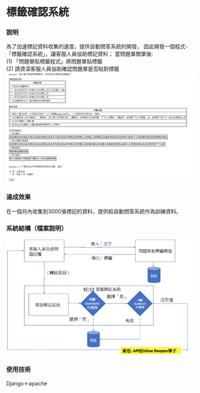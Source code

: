 # 標籤確認系統
### 說明
為了加速標記資料收集的速度，提供自動問答系統的開發，
因此開發一個程式-「標籤確認系統」，讓客服人員協助標記資料；
當問題單關單後:</br>
(1) 「問題單貼標籤程式」將問題單貼標籤</br>
(2) 請資深客服人員協助確認問題單是否貼對標籤</br>
![imagin](img/label_window.png)

### 達成效果
在一個月內收集到3000張標記的資料，提供給自動問答系統作為訓練資料。

### 系統結構（檔案說明）
![imagin](img/客服標記.png)

### 使用技術
Django＋apache
